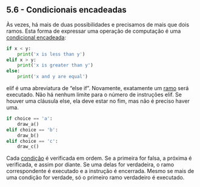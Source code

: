 ## 5.6 - Condicionais encadeadas

Às vezes, há mais de duas possibilidades e precisamos de mais que dois ramos. Esta forma de expressar uma operação de computação é uma [condicional encadeada](13-glossario.md#condicional-encadeada):

```python
if x < y:
    print('x is less than y')
elif x > y:
    print('x is greater than y')
else:
    print('x and y are equal')
```

elif é uma abreviatura de “else if”. Novamente, exatamente um [ramo](13-glossario.md#ramo) será executado. Não há nenhum limite para o número de instruções elif. Se houver uma cláusula else, ela deve estar no fim, mas não é preciso haver uma.

```python
if choice == 'a':
    draw_a()
elif choice == 'b':
    draw_b()
elif choice == 'c':
    draw_c()
```

Cada [condição](13-glossario.md#condição) é verificada em ordem. Se a primeira for falsa, a próxima é verificada, e assim por diante. Se uma delas for verdadeira, o ramo correspondente é executado e a instrução é encerrada. Mesmo se mais de uma condição for verdade, só o primeiro ramo verdadeiro é executado.
